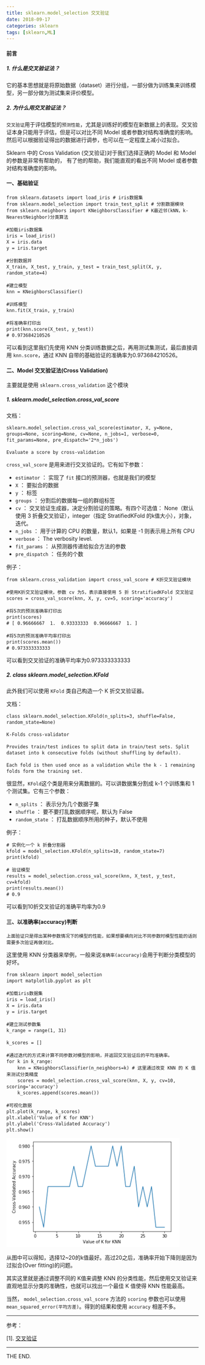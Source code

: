 ```yaml
---
title: sklearn.model_selection 交叉验证
date: 2018-09-17
categories: sklearn
tags: [sklearn,ML]
---
```


#### 前言

##### 1. 什么是交叉验证法？

它的基本思想就是将原始数据（dataset）进行分组，一部分做为训练集来训练模型，另一部分做为测试集来评价模型。

##### 2. 为什么用交叉验证法？

`交叉验证`用于评估模型的`预测性能`，尤其是训练好的模型在新数据上的表现。交叉验证本身只能用于评估，但是可以对比不同 Model 或者参数对结构准确度的影响。然后可以根据验证得出的数据进行调参，也可以在一定程度上减小过拟合。

<!--more-->

Sklearn 中的 Cross Validation (交叉验证)对于我们选择正确的 Model 和 Model 的参数是非常有帮助的， 有了他的帮助，我们能直观的看出不同 Model 或者参数对结构准确度的影响。

#### 一、基础验证

```
from sklearn.datasets import load_iris # iris数据集
from sklearn.model_selection import train_test_split # 分割数据模块
from sklearn.neighbors import KNeighborsClassifier # K最近邻(kNN，k-NearestNeighbor)分类算法

#加载iris数据集
iris = load_iris()
X = iris.data
y = iris.target

#分割数据并
X_train, X_test, y_train, y_test = train_test_split(X, y, random_state=4)

#建立模型
knn = KNeighborsClassifier()

#训练模型
knn.fit(X_train, y_train)

#将准确率打印出
print(knn.score(X_test, y_test))
# 0.973684210526
```

可以看到这里我们先使用 KNN 分类训练数据之后，再用测试集测试，最后直接调用 `knn.score`，通过 KNN 自带的基础验证的准确率为0.973684210526。

#### 二、Model 交叉验证法(Cross Validation) 

主要就是使用 `sklearn.cross_validation` 这个模块

##### 1. sklearn.model_selection.cross_val_score

文档：

```
sklearn.model_selection.cross_val_score(estimator, X, y=None, groups=None, scoring=None, cv=None, n_jobs=1, verbose=0, fit_params=None, pre_dispatch='2*n_jobs')

Evaluate a score by cross-validation
```

`cross_val_score` 是用来进行交叉验证的。它有如下参数：

- `estimator` ： 实现了 `fit` 接口的预测器，也就是我们的模型
- `X` ： 要拟合的数据
- `y` ： 标签
- `groups` ： 分割后的数据每一组的群组标签
- `cv` ： 交叉验证生成器，决定分割验证的策略。有四个可选值： None（默认使用 3 折叠交叉验证），integer（指定 StratifiedKFold 的k值大小），对象，迭代。
- `n_jobs` ： 用于计算的 CPU 的数量，默认1，如果是 -1 则表示用上所有 CPU
- `verbose` ： The verbosity level.
- `fit_params` ： 从预测器传递给拟合方法的参数
- `pre_dispatch` ： 任务的个数

例子：

```
from sklearn.cross_validation import cross_val_score # K折交叉验证模块

#使用K折交叉验证模块，参数 cv 为5，表示直接使用 5 折 StratifiedKFold 交叉验证
scores = cross_val_score(knn, X, y, cv=5, scoring='accuracy')

#将5次的预测准确率打印出
print(scores)
# [ 0.96666667  1.  0.93333333  0.96666667  1. ]

#将5次的预测准确平均率打印出
print(scores.mean())
# 0.973333333333
```

可以看到交叉验证的准确平均率为0.973333333333

##### 2. class sklearn.model_selection.KFold

此外我们可以使用 `KFold` 类自己构造一个 K 折交叉验证器。

文档：

```
class sklearn.model_selection.KFold(n_splits=3, shuffle=False, random_state=None)

K-Folds cross-validator

Provides train/test indices to split data in train/test sets. Split dataset into k consecutive folds (without shuffling by default).

Each fold is then used once as a validation while the k - 1 remaining folds form the training set.
```

很显然，`KFold`这个类是用来分离数据的。可以讲数据集分割成 k-1 个训练集和 1 个测试集。它有三个参数：

- `n_splits` ： 表示分为几个数据子集
- `shuffle` ： 要不要打乱数据顺序呢，默认为 False
- `random_state` ： 打乱数据顺序所用的种子，默认不使用

例子：

```
# 实例化一个 k 折叠分割器
kfold = model_selection.KFold(n_splits=10, random_state=7)
print(kfold)

# 验证模型
results = model_selection.cross_val_score(knn, X_test, y_test, cv=kfold)
print(results.mean())
# 0.9
```

可以看到10折交叉验证的准确平均率为0.9

#### 三、以准确率(accuracy)判断 

`上面验证只是得出某种参数情况下的模型的性能，如果想要横向对比不同参数时模型性能的话则需要多次验证再做对比。`

这里使用 KNN 分类器来举例，一般来说`准确率(accuracy)`会用于判断分类模型的好坏。

```
from sklearn import model_selection
import matplotlib.pyplot as plt

#加载iris数据集
iris = load_iris()
X = iris.data
y = iris.target

#建立测试参数集
k_range = range(1, 31)

k_scores = []

#通过迭代的方式来计算不同参数对模型的影响，并返回交叉验证后的平均准确率。
for k in k_range:
    knn = KNeighborsClassifier(n_neighbors=k) # 这里通过改变 KNN 的 K 值来测试分类精度
    scores = model_selection.cross_val_score(knn, X, y, cv=10, scoring='accuracy')
    k_scores.append(scores.mean())

#可视化数据
plt.plot(k_range, k_scores)
plt.xlabel('Value of K for KNN')
plt.ylabel('Cross-Validated Accuracy')
plt.show()
```

![KNN cross val](/src/imgs/1809/0917_knn_cross_val.png)

从图中可以得知，选择12~20的k值最好。高过20之后，准确率开始下降则是因为过拟合(Over fitting)的问题。

其实这里就是通过调整不同的 K值来调整 KNN 的分类性能，然后使用交叉验证来直观地显示分类的准确性，也就可以找出一个最佳 K 值使得 KNN 性能最高。

当然， `model_selection.cross_val_score` 方法的 `scoring` 参数也可以使用 `mean_squared_error(平均方差)`。得到的结果和使用 `accuracy` 相差不多。

- - -

参考：

[1]. [交叉验证](https://morvanzhou.github.io/tutorials/machine-learning/sklearn/3-2-cross-validation1/)

- - -
THE END.